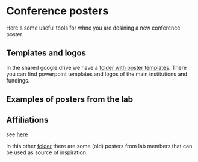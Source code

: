 # Conference posters
Here's some useful tools for whne you are desining a new conference poster. 

## Templates and logos
In the shared google drive we have a [folder with poster templates](https://drive.google.com/drive/folders/1e7-B4K2QuL-Q6hSJn0pEHg_Q7SgRSYad). 
There you can find powerpoint templates and logos of the main institutions and fundings. 

## Examples of posters from the lab

## Affiliations

see [here](https://cpp-lln-lab.github.io/CPP_LabGuide/papers/#affiliation-for-authors-of-the-cpp-lab)


In this other [folder](https://drive.google.com/drive/folders/1s5D3lUjc_yjl-tU8ExhMbruQay83ggF8) there are some (old) posters from lab members that can be used as source of inspiration. 
